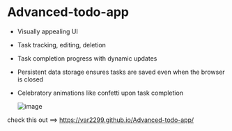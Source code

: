 # Advanced-todo-app
- Visually appealing UI
- Task tracking, editing, deletion
- Task completion progress with dynamic updates
- Persistent data storage ensures tasks are saved even when the browser is closed
- Celebratory animations like confetti upon task completion

  ![image](https://github.com/user-attachments/assets/e7c7ef40-f3c3-4fe0-b857-9bff3e8b2ccf)


check this out ==> https://var2299.github.io/Advanced-todo-app/
